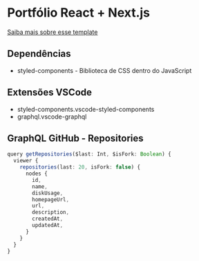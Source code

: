 # Portfólio React + Next.js

[Saiba mais sobre esse template](./ABOUT.md)

## Dependências

- styled-components - Biblioteca de CSS dentro do JavaScript

## Extensões VSCode

- styled-components.vscode-styled-components
- graphql.vscode-graphql

## GraphQL GitHub - Repositories

```ts
query getRepositories($last: Int, $isFork: Boolean) {
  viewer {
    repositories(last: 20, isFork: false) {
      nodes {
        id,
        name,
        diskUsage,
        homepageUrl,
        url,
        description,
        createdAt,
        updatedAt,
      }
    }
  }
}
```
